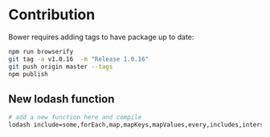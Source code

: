 # Contribution

Bower requires adding tags to have package up to date:

```bash
npm run browserify
git tag -a v1.0.16  -m "Release 1.0.16"
git push origin master --tags
npm publish
```

## New lodash function

```bash
# add a new function here and compile
lodash include=some,forEach,map,mapKeys,mapValues,every,includes,intersection,filter,keys,clone,flatten,transform,sortBy -o lib/lodash.js -p
```


